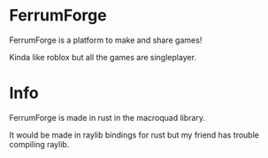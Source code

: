 # FerrumForge
 FerrumForge is a platform to make and share games!

 Kinda like roblox but all the games are singleplayer.

# Info
 FerrumForge is made in rust in the macroquad library.

 It would be made in raylib bindings for rust but my friend has trouble compiling raylib.
